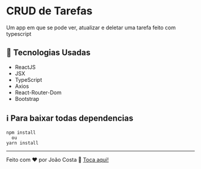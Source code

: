 # CRUD de Tarefas
Um app em que se pode ver, atualizar e deletar uma tarefa feito com typescript
## 🚀 Tecnologias Usadas
- ReactJS 
- JSX
- TypeScript
- Axios
- React-Router-Dom
- Bootstrap
## ℹ️ Para baixar todas dependencias
~~~ 
npm install
  ou
yarn install
~~~

---

Feito com ♥ por João Costa :wave: [Toca aqui!](https://www.linkedin.com/in/joaosc17/)
